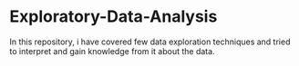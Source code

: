 # Exploratory-Data-Analysis

In this repository, i have covered few data exploration techniques and tried to interpret and gain knowledge from it about the data.
